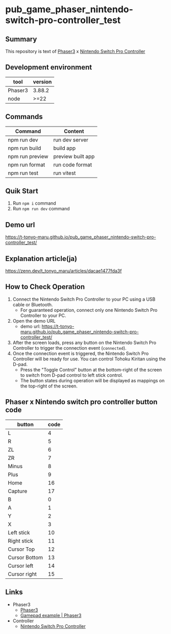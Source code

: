 # pub_game_phaser_nintendo-switch-pro-controller_test

## Summary

This repository is text of [Phaser3](https://phaser.io/) x [Nintendo Switch Pro Controller](https://www.nintendo.com/jp/hardware/switch/accessories/index.html)

## Development environment

| tool    | version |
| ------- | ------- |
| Phaser3 | 3.88.2  |
| node    | >=22    |

## Commands

| Command         | Content           |
| --------------- | ----------------- |
| npm run dev     | run dev server    |
| npm run build   | build app         |
| npm run preview | preview built app |
| npm run format  | run code format   |
| npm run test    | run vitest        |

## Quik Start

1. Run `npm i` command
2. Run `npm run dev` command

## Demo url

https://t-tonyo-maru.github.io/pub_game_phaser_nintendo-switch-pro-controller_test/

## Explanation article(ja)

https://zenn.dev/t_tonyo_maru/articles/dacae1477fda3f

## How to Check Operation

1. Connect the Nintendo Switch Pro Controller to your PC using a USB cable or Bluetooth.
   - For guaranteed operation, connect only one Nintendo Switch Pro Controller to your PC.
2. Open the demo URL
   - demo url: https://t-tonyo-maru.github.io/pub_game_phaser_nintendo-switch-pro-controller_test/
3. After the screen loads, press any button on the Nintendo Switch Pro Controller to trigger the connection event (`connected`).
4. Once the connection event is triggered, the Nintendo Switch Pro Controller will be ready for use. You can control Tohoku Kiritan using the D-pad.
   - Press the "Toggle Control" button at the bottom-right of the screen to switch from D-pad control to left stick control.
   - The button states during operation will be displayed as mappings on the top-right of the screen.

## Phaser x Nintendo switch pro controller button code

| button        | code |
| ------------- | ---- |
| L             | 4    |
| R             | 5    |
| ZL            | 6    |
| ZR            | 7    |
| Minus         | 8    |
| Plus          | 9    |
| Home          | 16   |
| Capture       | 17   |
| B             | 0    |
| A             | 1    |
| Y             | 2    |
| X             | 3    |
| Left stick    | 10   |
| Right stick   | 11   |
| Cursor Top    | 12   |
| Cursor Bottom | 13   |
| Cursor left   | 14   |
| Cursor right  | 15   |

## Links

- Phaser3
  - [Phaser3](https://phaser.io/)
  - [Gamepad example | Phaser3](https://phaser.io/examples/v3.85.0/input/gamepad)
- Controller
  - [Nintendo Switch Pro Controller](https://www.nintendo.com/jp/hardware/switch/accessories/index.html)
